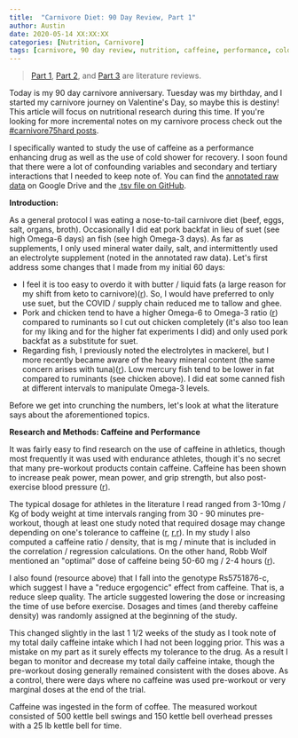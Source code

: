 ```yaml
---
title:  "Carnivore Diet: 90 Day Review, Part 1"
author: Austin
date: 2020-05-14 XX:XX:XX
categories: [Nutrition, Carnivore]
tags: [carnivore, 90 day review, nutrition, caffeine, performance, cold, recover, carnivore diet, open science, literature review, electrolytes, blood pressure, sodium]
---
```


> [Part 1]({%%}), [Part 2]({%%}), and [Part 3]({%%}) are literature reviews.

Today is my 90 day carnivore anniversary.  Tuesday was my birthday, and I started my carnivore journey on Valentine's Day, so maybe this is destiny!  This article will focus on nutritional research during this time.  If you're looking for more incremental notes on my carnivore process check out the [#carnivore75hard posts]({%%}). 

I specifically wanted to study the use of caffeine as a performance enhancing drug as well as the use of cold shower for recovery.  I soon found that there were a lot of confounding variables and secondary and tertiary interactions that I needed to keep note of.  You can find the [annotated raw data](https://docs.google.com/spreadsheets/d/13WCRykhYSVscl9QhU4B3CNdaC7-n2UEKnWZBDMZJoBs/edit?usp=sharing) on Google Drive and the [.tsv file on GitHub](dfdf).

**Introduction:**

As a general protocol I was eating a nose-to-tail carnivore diet (beef, eggs, salt, organs, broth).  Occasionally I did eat pork backfat in lieu of suet (see high Omega-6 days) an fish (see high Omega-3 days).  As far as supplements, I only used mineral water daily, salt, and intermittently used an electrolyte supplement (noted in the annotated raw data).  Let's first address some changes that I made from my initial 60 days:

* I feel it is too easy to overdo it with butter / liquid fats (a large reason for my shift from keto to carnivore)([r](https://castbox.fm/episode/Does-LDL-cause-heart-disease--With-Ivor-Cummins-id2108592-id224835368?country=us)).  So, I would have preferred to only use suet, but the COVID / supply chain reduced me to tallow and ghee. 
* Pork and chicken tend to have a higher Omega-6 to Omega-3 ratio ([r](http://paleozonenutrition.com/2011/05/10/omega-6-and-3-in-nuts-oils-meat-and-fish-tools-to-get-it-right/)) compared to ruminants so I cut out chicken completely (it's also too lean for my liking and for the higher fat experiments I did) and only used pork backfat as a substitute for suet.
* Regarding fish, I previously noted the electrolytes in mackerel, but I more recently became aware of the heavy mineral content (the same concern arises with tuna)([r](https://www.consumerreports.org/cro/magazine/2014/10/can-eating-the-wrong-fish-put-you-at-higher-risk-for-mercury-exposure/index.htm)).  Low mercury fish tend to be lower in fat compared to ruminants (see chicken above).  I did eat some canned fish at different intervals to manipulate Omega-3 levels.

Before we get into crunching the numbers, let's look at what the literature says about the aforementioned topics.

**Research and Methods: Caffeine and Performance**

It was fairly easy to find research on the use of caffeine in athletics, though most frequently it was used with endurance athletes, though it's no secret that many pre-workout products contain caffeine.  Caffeine has been shown to increase peak power, mean power, and grip strength, but also post-exercise blood pressure ([r](https://www.ncbi.nlm.nih.gov/pmc/articles/PMC6566184/)).

The typical dosage for athletes in the literature I read ranged from 3-10mg / Kg of body weight at time intervals ranging from 30 - 90 minutes pre-workout, though at least one study noted that required dosage may change depending on one's tolerance to caffeine ([r](https://www.ncbi.nlm.nih.gov/pmc/articles/PMC5752738/), [r](https://www.ncbi.nlm.nih.gov/pmc/articles/PMC4462044/),[r](https://www.ncbi.nlm.nih.gov/pubmed/19924012)).  In my study I also computed a caffeine ratio / density, that is mg / minute that is included in the correlation / regression calculations.  On the other hand, Robb Wolf mentioned an "optimal" dose of caffeine being 50-60 mg / 2-4 hours ([r](https://castbox.fm/vb/204239803)).

I also found (resource above) that I fall into the genotype Rs5751876-c, which suggest I have a "reduce ergogencic" effect from caffeine.  That is, a reduce sleep quality.  The article suggested lowering the dose or increasing the time of use before exercise.  Dosages and times (and thereby caffeine density) was randomly assigned at the beginning of the study.  

This changed slightly in the last 1 1/2 weeks of the study as I took note of my total daily caffeine intake which I had not been logging prior.  This was a mistake on my part as it surely effects my tolerance to the drug.  As a result I began to monitor and decrease my total daily caffeine intake, though the pre-workout dosing generally remained consistent with the doses above.  As a control, there were days where no caffeine was used pre-workout or very marginal doses at the end of the trial.

Caffeine was ingested in the form of coffee.  The measured workout consisted of 500 kettle bell swings and 150 kettle bell overhead presses with a 25 lb kettle bell for time.
